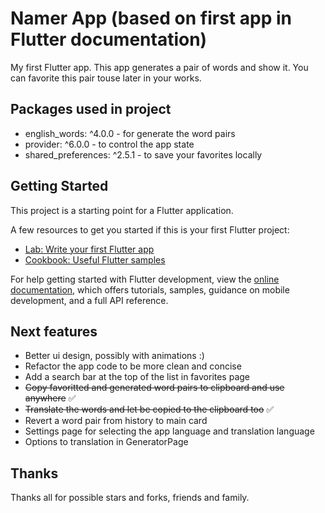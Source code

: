 # Namer App (based on first app in Flutter documentation)

My first Flutter app.
This app generates a pair of words and show it.
You can favorite this pair touse later in your works.

## Packages used in project

- english_words: ^4.0.0 - for generate the word pairs
- provider: ^6.0.0 - to control the app state
- shared_preferences: ^2.5.1 - to save your favorites locally

## Getting Started

This project is a starting point for a Flutter application.

A few resources to get you started if this is your first Flutter project:

- [Lab: Write your first Flutter app](https://docs.flutter.dev/get-started/codelab)
- [Cookbook: Useful Flutter samples](https://docs.flutter.dev/cookbook)

For help getting started with Flutter development, view the
[online documentation](https://docs.flutter.dev/), which offers tutorials,
samples, guidance on mobile development, and a full API reference.

## Next features

- Better ui design, possibly with animations :)
- Refactor the app code to be more clean and concise
- Add a search bar at the top of the list in favorites page
- ~~Copy favoritted and generated word pairs to clipboard and use anywhere~~ ✅
- ~~Translate the words and let be copied to the clipboard too~~ ✅
- Revert a word pair from history to main card
- Settings page for selecting the app language and translation language
- Options to translation in GeneratorPage

## Thanks

Thanks all for possible stars and forks, friends and family.
